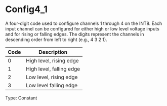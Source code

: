 # Config4_1

A four-digit code used to configure channels 1 through 4 on the INT8. Each input channel can be configured for either high or low level voltage inputs and for rising or falling edges. The digits represent the channels in descending order from left to right (e.g., 4 3 2 1).

| Code | Description              |
| ---- | ------------------------ |
| 0    | High level, rising edge  |
| 1    | High level, falling edge |
| 2    | Low level, rising edge   |
| 3    | Low level falling edge   |

Type: Constant
